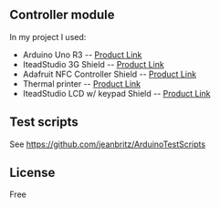 ## Controller module

In my project I used:
- Arduino Uno R3 -- <a href="http://netram.co.za/1009-arduino-uno-r3.html">Product Link</a>
- IteadStudio 3G Shield -- <a href="http://imall.iteadstudio.com/development-platform/arduino/shields/im121026002.html">Product Link</a>
- Adafruit NFC Controller Shield -- <a href="http://www.adafruit.com/products/789">Product Link</a>
- Thermal printer -- <a href="http://netram.co.za/1237-thermal-printer.html">Product Link</a>
- IteadStudio LCD w/ keypad Shield -- <a href="http://netram.co.za/1535-arduino-lcd-keypad-shield.html">Product Link</a>

## Test scripts

See <a href="https://github.com/jeanbritz/ArduinoTestScripts">https://github.com/jeanbritz/ArduinoTestScripts</a>

## License
Free

